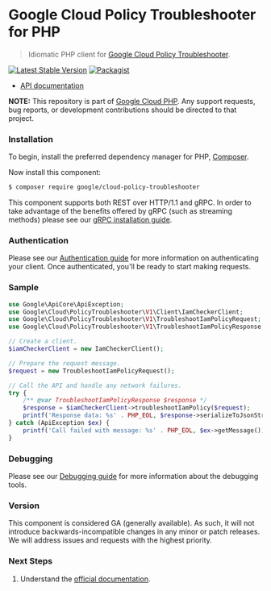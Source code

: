 # Google Cloud Policy Troubleshooter for PHP

> Idiomatic PHP client for [Google Cloud Policy Troubleshooter](https://cloud.google.com/iam).

[![Latest Stable Version](https://poser.pugx.org/google/cloud-policy-troubleshooter/v/stable)](https://packagist.org/packages/google/cloud-policy-troubleshooter) [![Packagist](https://img.shields.io/packagist/dm/google/cloud-policy-troubleshooter.svg)](https://packagist.org/packages/google/cloud-policy-troubleshooter)

* [API documentation](https://cloud.google.com/php/docs/reference/cloud-policy-troubleshooter/latest)

**NOTE:** This repository is part of [Google Cloud PHP](https://github.com/googleapis/google-cloud-php). Any
support requests, bug reports, or development contributions should be directed to
that project.

### Installation

To begin, install the preferred dependency manager for PHP, [Composer](https://getcomposer.org/).

Now install this component:

```sh
$ composer require google/cloud-policy-troubleshooter
```

This component supports both REST over HTTP/1.1 and gRPC. In order to take advantage of the benefits offered by gRPC (such as streaming methods)
please see our [gRPC installation guide](https://cloud.google.com/php/grpc).

### Authentication

Please see our [Authentication guide](https://github.com/googleapis/google-cloud-php/blob/main/AUTHENTICATION.md) for more information
on authenticating your client. Once authenticated, you'll be ready to start making requests.

### Sample

```php
use Google\ApiCore\ApiException;
use Google\Cloud\PolicyTroubleshooter\V1\Client\IamCheckerClient;
use Google\Cloud\PolicyTroubleshooter\V1\TroubleshootIamPolicyRequest;
use Google\Cloud\PolicyTroubleshooter\V1\TroubleshootIamPolicyResponse;

// Create a client.
$iamCheckerClient = new IamCheckerClient();

// Prepare the request message.
$request = new TroubleshootIamPolicyRequest();

// Call the API and handle any network failures.
try {
    /** @var TroubleshootIamPolicyResponse $response */
    $response = $iamCheckerClient->troubleshootIamPolicy($request);
    printf('Response data: %s' . PHP_EOL, $response->serializeToJsonString());
} catch (ApiException $ex) {
    printf('Call failed with message: %s' . PHP_EOL, $ex->getMessage());
}
```

### Debugging

Please see our [Debugging guide](https://github.com/googleapis/google-cloud-php/blob/main/DEBUG.md)
for more information about the debugging tools.

### Version

This component is considered GA (generally available). As such, it will not introduce backwards-incompatible changes in
any minor or patch releases. We will address issues and requests with the highest priority.

### Next Steps

1. Understand the [official documentation](https://cloud.google.com/iam/docs).
